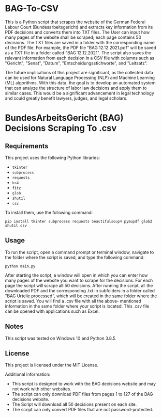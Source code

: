 # BAG-To-CSV

This is a Python script that scrapes the website of the German Federal Labour Court 
(Bundesarbeitsgericht) and extracts key information from its PDF decisions and converts them into 
TXT files. The User can input how many pages of the website shall be scraped; each page contains 50 
decisions. The TXT files are saved in a folder with the corresponding name of the PDF file. For 
example, the PDF file "BAG 12.12.2021.pdf" will be saved as a TXT file in a folder called "BAG 
12.12.2021". The script also saves the relevant information from each decision in a CSV file with 
columns such as "Gericht", "Senat", "Datum", "Entscheidungsstichworte", and "Leitsatz".

The future implications of this project are significant, as the collected data can be used for Natural 
Language Processing (NLP) and Machine Learning (ML) algorithms. With this data, the goal is to 
develop an automated system that can analyze the structure of labor law decisions and apply them to 
similar cases. This would be a significant advancement in legal technology and could greatly benefit 
lawyers, judges, and legal scholars.

# BundesArbeitsGericht (BAG) Decisions Scraping To .csv

## Requirements

This project uses the following Python libraries:
- `tkinter`
- `subprocess`
- `requests`
- `bs4`
- `fitz`
- `glob`
- `shutil`
- `csv`

To install them, use the following command:

```
pip install tkinter subprocess requests beautifulsoup4 pymupdf glob2 shutil csv
```

## Usage

To run the script, open a command prompt or terminal window, navigate to the folder where the 
script is saved, and type the following command:

```
python main.py
```

After starting the script, a window will open in which you can enter how many pages of the website 
you want to scrape for the decisions. For each page the script will scrape all 50 decisions.
After running the script, all the downloaded PDF and the corresponding .txt in subfolders in a folder called "BAG Urteile processed", which 
will be created in the same folder where the script is saved. You will find a .csv file with all the above-
mentioned information in the same folder where your script is located. This .csv file can be opened with applications such as Excel.

## Notes

This script was tested on Windows 10 and Python 3.8.5.

## License

This project is licensed under the MIT License.

Additional Information:

- This script is designed to work with the BAG decisions website and may not work with other 
websites.
- The script can only download PDF files from pages 1 to 127 of the BAG decisions website.
- The Script will download all 50 decisions present on each site.
- The script can only convert PDF files that are not password-protected.
